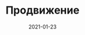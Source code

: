 ---
layout: default
date: 2021-01-23
title: Продвижение
heroBg: img/prodv-bg.jpg
class: " yellow-title"
bannerText: Мы работаем с 2015 года. Этот срок может показаться не слишком внушительным, но тем не менее, за это время мы успели получить репутацию надежного партнера и завоевать доверие большого количества постоянных клиентов, число которых постоянно растет.
icon: img/icons/icon-prodvijenie.svg

metaTitle: "Продвижение мероприятий в Самаре — ИП Дубинкина"
metaDescr: "Продвижение мероприятий в Самаре. Подробнее по тел.: 8 960 821 02 05"
---